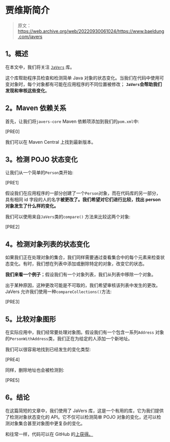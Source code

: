 # 贾维斯简介

> 原文：<https://web.archive.org/web/20220930061024/https://www.baeldung.com/javers>

## **1。概述**

在本文中，我们将关注 [`JaVers`](https://web.archive.org/web/20220525123824/http://javers.org/documentation/) 库。

这个库帮助程序员检查和检测简单 Java 对象的状态变化。当我们在代码中使用可变对象时，每个对象都有可能在应用程序的不同位置被修改； **`JaVers`会帮助我们发现和审核这些变化**。

## **2。Maven 依赖关系**

首先，让我们将`javers-core` Maven 依赖项添加到我们的`pom.xml`中:

[PRE0]

我们可以在 Maven Central 上找到最新版本。

## **3。检测 POJO 状态变化**

让我们从一个简单的`Person`类开始:

[PRE1]

假设我们在应用程序的一部分创建了一个`Person`对象，而在代码库的另一部分，具有相同 id 字段的人的名字**被更改了。我们希望对它们进行比较，找出 person 对象发生了什么样的变化。**

我们可以使用来自`JaVers`类的`compare()` 方法来比较这两个对象:

[PRE2]

## **4。检测对象列表的状态变化**

如果我们正在处理对象的集合，我们同样需要通过查看集合中的每个元素来检查状态变化。有时，我们想在列表中添加或删除特定的对象，改变它的状态。

**我们来看一个例子**；假设我们有一个对象列表，我们从列表中移除一个对象。

出于某种原因，这种更改可能是不可取的，我们希望审核该列表中发生的更改。JaVers 允许我们使用一种`compareCollections()`方法:

[PRE3]

## **5。比较对象图形**

在实际应用中，我们经常要处理对象图。假设我们有一个包含一系列`Address` 对象的`PersonWithAddress`类，我们正在为给定的人添加一个新地址。

我们可以很容易地找到已经发生的变化类型:

[PRE4]

同样，删除地址也会被检测到:

[PRE5]

## **6。结论**

在这篇简短的文章中，我们使用了 JaVers 库，这是一个有用的库，它为我们提供了检测对象状态变化的 API。它不仅可以检测简单 POJO 对象的变化，还可以检测对象集合甚至对象图中更复杂的变化。

和往常一样，代码可以在 GitHub 的[上获得。](https://web.archive.org/web/20220525123824/https://github.com/eugenp/tutorials/tree/master/libraries)